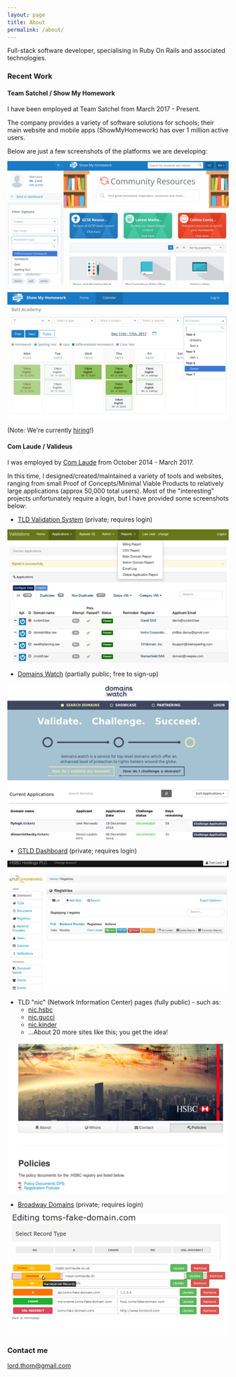 ```yaml
---
layout: page
title: About
permalink: /about/
---
```


Full-stack software developer, specialising in Ruby On Rails and associated technologies.

### Recent Work

#### Team Satchel / Show My Homework

I have been employed at Team Satchel from March 2017 - Present.

The company provides a variety of software solutions for schools; their main website
and mobile apps (ShowMyHomework) has over 1 million active users.

Below are just a few screenshots of the platforms we are developing:

<p align="center"><img src="/images/smhw/community_resources.png"></p>
<p align="center"><img src="/images/smhw/public_calendar.png"></p>

(Note: We're currently [hiring](https://www.teamsatchel.com/about/careers.html)!)

#### Com Laude / Valideus

I was employed by [Com Laude](https://comlaude.com/) from October 2014 - March 2017.

In this time, I designed/created/maintained a variety of tools and websites,
ranging from small Proof of Concepts/Minimal Viable Products to relatively large
applications (approx 50,000 total users).
Most of the "interesting" projects unfortunately require a login, but I have provided some screenshots below:

* [TLD Validation System](https://validations.valideus.com) (private; requires login)
<p align="center"><img src="/images/comlaude/validations.png"></p>

* [Domains Watch](https://domains.watch) (partially public; free to sign-up)
<p align="center"><img src="/images/comlaude/domains_watch.png"></p>

* [GTLD Dashboard](http://gtld-dashboard.com) (private; requires login)
<p align="center"><img src="/images/comlaude/gtld_dashboard.png"></p>

* TLD "nic" (Network Information Center) pages (fully public) - such as:
  * [nic.hsbc](http://nic.hsbc)
  * [nic.gucci](http://nic.gucci)
  * [nic.kinder](http://nic.kinder)
  * ...About 20 more sites like this; you get the idea!
<p align="center"><img src="/images/comlaude/gtld_dashboard_public.png"></p>

* [Broadway Domains](https://domains.broadway) (private; requires login)
<p align="center"><img src="/images/comlaude/dns_portal.png"></p>

### Contact me

[lord.thom@gmail.com](mailto:lord.thom@gmail.com)
